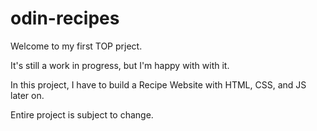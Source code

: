 # odin-recipes

Welcome to my first TOP prject.

It's still a work in progress, but I'm happy with with it.

In this project, I have to build a Recipe Website with HTML, CSS, and JS later on.

Entire project is subject to change. 